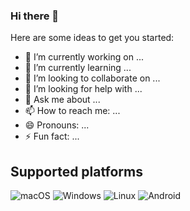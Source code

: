 ### Hi there 👋
Here are some ideas to get you started:

- 🔭 I’m currently working on ...
- 🌱 I’m currently learning ...
- 👯 I’m looking to collaborate on ...
- 🤔 I’m looking for help with ...
- 💬 Ask me about ...
- 📫 How to reach me: ...
- 😄 Pronouns: ...
- ⚡ Fun fact: ...

## Supported platforms
![macOS](https://img.shields.io/badge/mac%20os-000000?style=for-the-badge&logo=macos&logoColor=black)
![Windows](https://img.shields.io/badge/Windows-0078D6?style=for-the-badge&logo=windows&logoColor=A8E4A0)
![Linux](https://img.shields.io/badge/Linux-FCC624?style=for-the-badge&logo=linux&logoColor=black)
![Android](https://img.shields.io/badge/Android-3DDC84?style=for-the-badge&logo=android&logoColor=white)

<!--
https://img.shields.io/badge/Material%20UI-007FFF?style=for-the-badge&logo=mui&logoColor=white
[HTML5](https://img.shields.io/badge/HTML5-E34F26?style=for-the-badge&logo=html5&logoColor=white)https://img.shields.io/badge/HTML5-E34F26?style=for-the-badge&logo=html5&logoColor=white
https://img.shields.io/badge/CSS3-1572B6?style=for-the-badge&logo=css3&logoColor=white
https://img.shields.io/badge/JavaScript-323330?style=for-the-badge&logo=javascript&logoColor=F0DB4F
https://img.shields.io/badge/Java-ED8B00?style=for-the-badge&logo=java&logoColor=white
https://img.shields.io/badge/Kotlin-0095D5?&style=for-the-badge&logo=kotlin&logoColor=white
https://img.shields.io/badge/Bash-282a36.svg?style=for-the-badge&logo=gnubash&logoColor=white
https://img.shields.io/badge/Markdown-000000?style=for-the-badge&logo=markdown&logoColor=white


Contact
	https://img.shields.io/badge/WhatsApp-25D366?style=for-the-badge&logo=whatsapp&logoColor=white
 	https://img.shields.io/badge/Gmail-D14836?style=for-the-badge&logo=gmail&logoColor=white
  https://img.shields.io/badge/-Stackoverflow-FE7A16?style=for-the-badge&logo=stack-overflow&logoColor=white

Drop me a beer :)
https://img.shields.io/badge/PayPal-00457C?style=for-the-badge&logo=paypal&logoColor=white
-->
